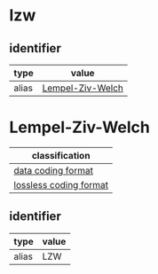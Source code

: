 # lzw

## identifier
| type              | value
| ----------------- | -----
| alias             | [Lempel-Ziv-Welch](#lempel-ziv-welch)

# Lempel-Ziv-Welch
| classification
| --------------
| [data coding format](data.md)
| [lossless coding format](compression.md)

## identifier
| type              | value
| ----------------- | -----
| alias             | LZW
